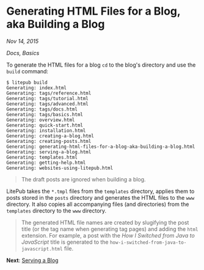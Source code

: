 # Generating HTML Files for a Blog, aka Building a Blog

*Nov 14, 2015*

*Docs, Basics*

To generate the HTML files for a blog `cd` to the blog's directory and use the
`build` command:

```
$ litepub build
Generating: index.html
Generating: tags/reference.html
Generating: tags/tutorial.html
Generating: tags/advanced.html
Generating: tags/docs.html
Generating: tags/basics.html
Generating: overview.html
Generating: quick-start.html
Generating: installation.html
Generating: creating-a-blog.html
Generating: creating-posts.html
Generating: generating-html-files-for-a-blog-aka-building-a-blog.html
Generating: serving-a-blog.html
Generating: templates.html
Generating: getting-help.html
Generating: websites-using-litepub.html
```

> The draft posts are ignored when building a blog.

LitePub takes the `*.tmpl` files from the `templates` directory, applies them to
posts stored in the `posts` directory and generates the HTML files to the `www`
directory. It also copies all accompanying files (and directories) from
the `templates` directory to the `www` directory.

> The generated HTML file names are created by slugifying the post title (or
the tag name when generating tag pages) and adding the `html` extension. For
example, a post with the *How I Switched from Java to JavaScript* title is
generated to the `how-i-switched-from-java-to-javascript.html` file.

**Next**: [Serving a Blog](/serving-a-blog.html)
